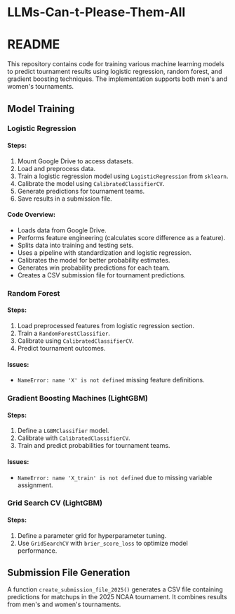 # LLMs-Can-t-Please-Them-All
# README

This repository contains code for training various machine learning models to predict tournament results using logistic regression, random forest, and gradient boosting techniques. The implementation supports both men's and women's tournaments.

## Model Training

### Logistic Regression

#### Steps:
1. Mount Google Drive to access datasets.
2. Load and preprocess data.
3. Train a logistic regression model using `LogisticRegression` from `sklearn`.
4. Calibrate the model using `CalibratedClassifierCV`.
5. Generate predictions for tournament teams.
6. Save results in a submission file.

#### Code Overview:
- Loads data from Google Drive.
- Performs feature engineering (calculates score difference as a feature).
- Splits data into training and testing sets.
- Uses a pipeline with standardization and logistic regression.
- Calibrates the model for better probability estimates.
- Generates win probability predictions for each team.
- Creates a CSV submission file for tournament predictions.

### Random Forest

#### Steps:
1. Load preprocessed features from logistic regression section.
2. Train a `RandomForestClassifier`.
3. Calibrate using `CalibratedClassifierCV`.
4. Predict tournament outcomes.

#### Issues:
- `NameError: name 'X' is not defined` missing feature definitions.

### Gradient Boosting Machines (LightGBM)

#### Steps:
1. Define a `LGBMClassifier` model.
2. Calibrate with `CalibratedClassifierCV`.
3. Train and predict probabilities for tournament teams.

#### Issues:
- `NameError: name 'X_train' is not defined` due to missing variable assignment.

### Grid Search CV (LightGBM)

#### Steps:
1. Define a parameter grid for hyperparameter tuning.
2. Use `GridSearchCV` with `brier_score_loss` to optimize model performance.

## Submission File Generation

A function `create_submission_file_2025()` generates a CSV file containing predictions for matchups in the 2025 NCAA tournament. It combines results from men's and women's tournaments.

